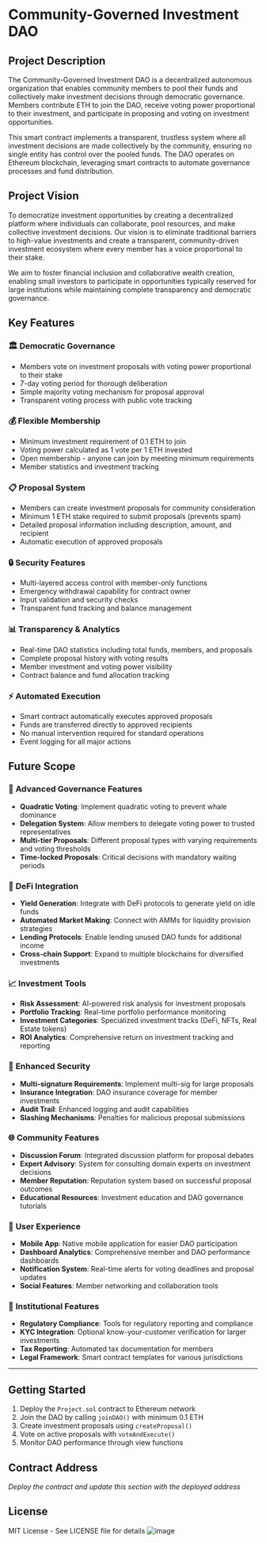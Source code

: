 # Community-Governed Investment DAO

## Project Description

The Community-Governed Investment DAO is a decentralized autonomous organization that enables community members to pool their funds and collectively make investment decisions through democratic governance. Members contribute ETH to join the DAO, receive voting power proportional to their investment, and participate in proposing and voting on investment opportunities.

This smart contract implements a transparent, trustless system where all investment decisions are made collectively by the community, ensuring no single entity has control over the pooled funds. The DAO operates on Ethereum blockchain, leveraging smart contracts to automate governance processes and fund distribution.

## Project Vision

To democratize investment opportunities by creating a decentralized platform where individuals can collaborate, pool resources, and make collective investment decisions. Our vision is to eliminate traditional barriers to high-value investments and create a transparent, community-driven investment ecosystem where every member has a voice proportional to their stake.

We aim to foster financial inclusion and collaborative wealth creation, enabling small investors to participate in opportunities typically reserved for large institutions while maintaining complete transparency and democratic governance.

## Key Features

### 🏛️ **Democratic Governance**
- Members vote on investment proposals with voting power proportional to their stake
- 7-day voting period for thorough deliberation
- Simple majority voting mechanism for proposal approval
- Transparent voting process with public vote tracking

### 💰 **Flexible Membership**
- Minimum investment requirement of 0.1 ETH to join
- Voting power calculated as 1 vote per 1 ETH invested
- Open membership - anyone can join by meeting minimum requirements
- Member statistics and investment tracking

### 📋 **Proposal System**
- Members can create investment proposals for community consideration
- Minimum 1 ETH stake required to submit proposals (prevents spam)
- Detailed proposal information including description, amount, and recipient
- Automatic execution of approved proposals

### 🔒 **Security Features**
- Multi-layered access control with member-only functions
- Emergency withdrawal capability for contract owner
- Input validation and security checks
- Transparent fund tracking and balance management

### 📊 **Transparency & Analytics**
- Real-time DAO statistics including total funds, members, and proposals
- Complete proposal history with voting results
- Member investment and voting power visibility
- Contract balance and fund allocation tracking

### ⚡ **Automated Execution**
- Smart contract automatically executes approved proposals
- Funds are transferred directly to approved recipients
- No manual intervention required for standard operations
- Event logging for all major actions

## Future Scope

### 🔮 **Advanced Governance Features**
- **Quadratic Voting**: Implement quadratic voting to prevent whale dominance
- **Delegation System**: Allow members to delegate voting power to trusted representatives
- **Multi-tier Proposals**: Different proposal types with varying requirements and voting thresholds
- **Time-locked Proposals**: Critical decisions with mandatory waiting periods

### 🤖 **DeFi Integration**
- **Yield Generation**: Integrate with DeFi protocols to generate yield on idle funds
- **Automated Market Making**: Connect with AMMs for liquidity provision strategies
- **Lending Protocols**: Enable lending unused DAO funds for additional income
- **Cross-chain Support**: Expand to multiple blockchains for diversified investments

### 📈 **Investment Tools**
- **Risk Assessment**: AI-powered risk analysis for investment proposals
- **Portfolio Tracking**: Real-time portfolio performance monitoring
- **Investment Categories**: Specialized investment tracks (DeFi, NFTs, Real Estate tokens)
- **ROI Analytics**: Comprehensive return on investment tracking and reporting

### 🔐 **Enhanced Security**
- **Multi-signature Requirements**: Implement multi-sig for large proposals
- **Insurance Integration**: DAO insurance coverage for member investments
- **Audit Trail**: Enhanced logging and audit capabilities
- **Slashing Mechanisms**: Penalties for malicious proposal submissions

### 🌐 **Community Features**
- **Discussion Forum**: Integrated discussion platform for proposal debates
- **Expert Advisory**: System for consulting domain experts on investment decisions
- **Member Reputation**: Reputation system based on successful proposal outcomes
- **Educational Resources**: Investment education and DAO governance tutorials

### 📱 **User Experience**
- **Mobile App**: Native mobile application for easier DAO participation
- **Dashboard Analytics**: Comprehensive member and DAO performance dashboards
- **Notification System**: Real-time alerts for voting deadlines and proposal updates
- **Social Features**: Member networking and collaboration tools

### 🏢 **Institutional Features**
- **Regulatory Compliance**: Tools for regulatory reporting and compliance
- **KYC Integration**: Optional know-your-customer verification for larger investments
- **Tax Reporting**: Automated tax documentation for members
- **Legal Framework**: Smart contract templates for various jurisdictions

---

## Getting Started

1. Deploy the `Project.sol` contract to Ethereum network
2. Join the DAO by calling `joinDAO()` with minimum 0.1 ETH
3. Create investment proposals using `createProposal()`
4. Vote on active proposals with `voteAndExecute()`
5. Monitor DAO performance through view functions

## Contract Address
*Deploy the contract and update this section with the deployed address*

## License
MIT License - See LICENSE file for details
![image](https://github.com/user-attachments/assets/4ddf7bdf-4774-4e7f-9ce2-8354cd4fcb6a)
